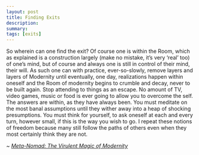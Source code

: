 ```yaml
---
layout: post
title: Finding Exits
description: 
summary:
tags: [exits]
---
```


So wherein can one find the exit? Of course one is within the Room, which as explained is a construction largely (make no mistake, it’s very ‘real’ too) of one’s mind, but of course and always one is still in control of their mind, their will. As such one can with practice, ever-so-slowly, remove layers and layers of Modernity until eventually, one day, realizations happen within oneself and the Room of modernity begins to crumble and decay, never to be built again. Stop attending to things as an escape. No amount of TV, video games, music or food is ever going to allow you to overcome the self. The answers are within, as they have always been. You must meditate on the most banal assumptions until they wither away into a heap of shocking presumptions. You must think for yourself, to ask oneself at each and every turn, however small, if this is the way you wish to go. I repeat these notions of freedom because many still follow the paths of others even when they most certainly think they are not.

_~ [Meta-Nomad: The Virulent Magic of Modernity](https://www.meta-nomad.net/the-virulent-magic-of-modernity/)_
